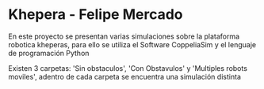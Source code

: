 # Khepera - Felipe Mercado
En este proyecto se presentan varias simulaciones sobre la plataforma robotica kheperas, para ello se utiliza el Software CoppeliaSim y el lenguaje de programación Python

Existen 3 carpetas: 'Sin obstaculos', 'Con Obstavulos' y 'Multiples robots moviles', adentro de cada carpeta se encuentra una simulación distinta


